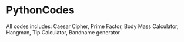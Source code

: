 # PythonCodes
All codes includes: Caesar Cipher, Prime Factor, Body Mass Calculator, Hangman, Tip Calculator, Bandname generator

